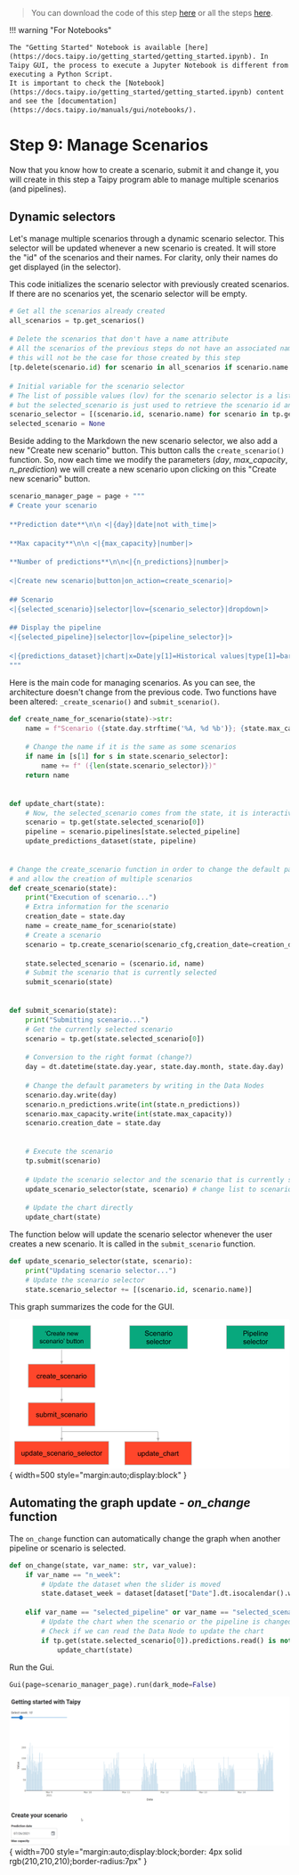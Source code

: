 > You can download the code of this step [here](../src/step_09.py) or all the steps [here](https://github.com/Avaiga/taipy-getting-started/tree/develop/src).

!!! warning "For Notebooks"

    The "Getting Started" Notebook is available [here](https://docs.taipy.io/getting_started/getting_started.ipynb). In Taipy GUI, the process to execute a Jupyter Notebook is different from executing a Python Script.
    It is important to check the [Notebook](https://docs.taipy.io/getting_started/getting_started.ipynb) content and see the [documentation](https://docs.taipy.io/manuals/gui/notebooks/).

# Step 9: Manage Scenarios

Now that you know how to create a scenario, submit it and change it, you will create in this step a Taipy program 
able to manage multiple scenarios (and pipelines).

## Dynamic selectors

Let's manage multiple scenarios through a dynamic scenario selector. This selector will be updated whenever a new 
scenario is created. It will store the "id" of the scenarios and their names. For clarity, only their names do get 
displayed (in the selector).

This code initializes the scenario selector with previously created scenarios. If there are no scenarios yet, the 
scenario selector will be empty.

```python
# Get all the scenarios already created
all_scenarios = tp.get_scenarios()

# Delete the scenarios that don't have a name attribute
# All the scenarios of the previous steps do not have an associated name so they will be deleted,
# this will not be the case for those created by this step
[tp.delete(scenario.id) for scenario in all_scenarios if scenario.name is None]

# Initial variable for the scenario selector
# The list of possible values (lov) for the scenario selector is a list of tuples (scenario_id, scenario_name),
# but the selected_scenario is just used to retrieve the scenario id and what gets displayed is the name of the scenario.
scenario_selector = [(scenario.id, scenario.name) for scenario in tp.get_scenarios()]
selected_scenario = None
```

Beside adding to the Markdown the new scenario selector, we also add a new "Create new scenario" button. This button 
calls the `create_scenario()` function. So, now each time we modify the parameters (*day*, *max_capacity*, 
*n_prediction*) we will create a new scenario upon clicking on this "Create new scenario" button.

```python
scenario_manager_page = page + """
# Create your scenario

**Prediction date**\n\n <|{day}|date|not with_time|>

**Max capacity**\n\n <|{max_capacity}|number|>

**Number of predictions**\n\n<|{n_predictions}|number|>

<|Create new scenario|button|on_action=create_scenario|>

## Scenario 
<|{selected_scenario}|selector|lov={scenario_selector}|dropdown|>

## Display the pipeline
<|{selected_pipeline}|selector|lov={pipeline_selector}|>

<|{predictions_dataset}|chart|x=Date|y[1]=Historical values|type[1]=bar|y[2]=Predicted values|type[2]=scatter|height=80%|width=100%|>
"""
```

Here is the main code for managing scenarios. As you can see, the architecture doesn't change from the previous code.
Two functions have been altered: `_create_scenario()` and `submit_scenario()`. 

```python
def create_name_for_scenario(state)->str:
    name = f"Scenario ({state.day.strftime('%A, %d %b')}; {state.max_capacity}; {state.n_predictions})"
    
    # Change the name if it is the same as some scenarios
    if name in [s[1] for s in state.scenario_selector]:
        name += f" ({len(state.scenario_selector)})"
    return name


def update_chart(state):
    # Now, the selected_scenario comes from the state, it is interactive
    scenario = tp.get(state.selected_scenario[0])
    pipeline = scenario.pipelines[state.selected_pipeline]
    update_predictions_dataset(state, pipeline)
    

# Change the create_scenario function in order to change the default parameters
# and allow the creation of multiple scenarios
def create_scenario(state):
    print("Execution of scenario...")
    # Extra information for the scenario
    creation_date = state.day
    name = create_name_for_scenario(state)
    # Create a scenario
    scenario = tp.create_scenario(scenario_cfg,creation_date=creation_date, name=name)
    
    state.selected_scenario = (scenario.id, name)
    # Submit the scenario that is currently selected
    submit_scenario(state)


def submit_scenario(state):
    print("Submitting scenario...")
    # Get the currently selected scenario
    scenario = tp.get(state.selected_scenario[0])
    
    # Conversion to the right format (change?)
    day = dt.datetime(state.day.year, state.day.month, state.day.day) 

    # Change the default parameters by writing in the Data Nodes
    scenario.day.write(day)
    scenario.n_predictions.write(int(state.n_predictions))
    scenario.max_capacity.write(int(state.max_capacity))
    scenario.creation_date = state.day
        

    # Execute the scenario
    tp.submit(scenario)
    
    # Update the scenario selector and the scenario that is currently selected
    update_scenario_selector(state, scenario) # change list to scenario
    
    # Update the chart directly
    update_chart(state) 
```

The function below will update the scenario selector whenever the user creates a new scenario. It is called in the 
`submit_scenario` function.

```python
def update_scenario_selector(state, scenario):
    print("Updating scenario selector...")
    # Update the scenario selector
    state.scenario_selector += [(scenario.id, scenario.name)]
```

This graph summarizes the code for the GUI.

![Organisation](organisation.svg){ width=500 style="margin:auto;display:block" }


## Automating the graph update - *on_change* function

The `on_change` function can automatically change the graph when another pipeline or scenario is selected.

```python
def on_change(state, var_name: str, var_value):
    if var_name == "n_week":
        # Update the dataset when the slider is moved
        state.dataset_week = dataset[dataset["Date"].dt.isocalendar().week == var_value]
        
    elif var_name == "selected_pipeline" or var_name == "selected_scenario":
        # Update the chart when the scenario or the pipeline is changed
        # Check if we can read the Data Node to update the chart
        if tp.get(state.selected_scenario[0]).predictions.read() is not None:
            update_chart(state)
```

Run the Gui.

```python
Gui(page=scenario_manager_page).run(dark_mode=False)
```

![Multi-scenarios](result.gif){ width=700 style="margin:auto;display:block;border: 4px solid rgb(210,210,210);border-radius:7px" }
